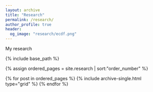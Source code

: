 ```yaml
---
layout: archive
title: "Research"
permalink: /research/
author_profile: true
header:
  og_image: "research/ecdf.png"
---
```


My research

<nbsp>

{% include base_path %}

{% assign ordered_pages = site.research | sort:"order_number" %}

{% for post in ordered_pages %}
  {% include archive-single.html type="grid" %}
{% endfor %}
